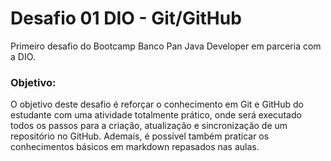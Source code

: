 # Desafio 01 DIO - Git/GitHub
Primeiro desafio do Bootcamp Banco Pan Java Developer em parceria com a DIO.

### Objetivo:
O objetivo deste desafio é reforçar o conhecimento em Git e GitHub do estudante com uma atividade totalmente prático, onde será executado todos os passos para a criação, atualização e sincronização de um repositório no GitHub.
Ademais, é possível também praticar os conhecimentos básicos em markdown repasados nas aulas. 